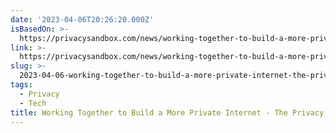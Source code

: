 ```yaml
---
date: '2023-04-06T20:26:20.000Z'
isBasedOn: >-
  https://privacysandbox.com/news/working-together-to-build-a-more-private-internet
link: >-
  https://privacysandbox.com/news/working-together-to-build-a-more-private-internet
slug: >-
  2023-04-06-working-together-to-build-a-more-private-internet-the-privacy-sandbox
tags:
  - Privacy
  - Tech
title: Working Together to Build a More Private Internet - The Privacy Sandbox
---
```


